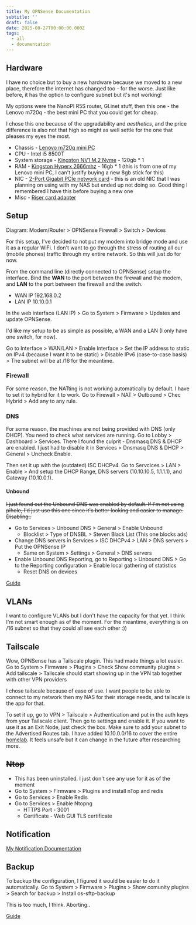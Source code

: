 ```yaml
---
title: My OPNSense Documentation
subtitle: ''
draft: false
date: 2025-08-27T00:00:00.000Z
tags:
  - all
  - documentation
---
```


## Hardware

I have no choice but to buy a new hardware because we moved to a new place, therefore the internet has changed too - for the worse. Just like before, it has the option to configure subnet but it's not working!

My options were the NanoPI R5S router, Gl.inet stuff, then this one - the Lenovo m720q - the best mini PC that you could get for cheap.

I chose this one because of the upgradability and *aesthetics*, and the price difference is also not that high so might as well settle for the one that pleases my eyes the most.

* Chassis - [Lenovo m720q mini PC](https://shopee.ph/Lenovo-M710Q-M720Q-M73-Mini-Desktop-Computer-I3i5-Quad-Core-Commercial-Office-Finance-Mini-Host-i.1290300602.27804148815)
* CPU - Intel i5 8500T
* System storage - [Kingston NV1 M.2 Nvme](https://shopee.ph/Kingston-NV1-M.2-Nvme-SSD-250GB-500GB-1TB-PcIe-2280-Solid-State-Hard-Drive-For-Laptop-Desktop-PC-i.745034587.22835084403) - 120gb * 1
* RAM - [Kingston Hyperx 2666mhz](https://shopee.ph/Kingston-Hyperx-Impact-Laptop-DDR4-RAM-4GB-8GB-16GB-2133-2400Mhz-2666Mhz-3200Mhz-SOIDMM-RAM-Memory-i.745034587.24265223941) - 16gb \* 1 (this is from one of my Lenovo mini PC, I can't justify buying a new 8gb stick for this)
* NIC - [2-Port Gigabit PCIe network card](https://shopee.ph/2-Port-Gigabit-PCIe-Network-Card-1000M-Dual-Ports-PCI-Express-Ethernet-Adapter-with-82571EB-LAN-NIC-Card-for-Windows-i.181060955.19440116949) - this is an old NIC that I was planning on using with my NAS but ended up not doing so. Good thing I remembered I have this before buying a new one
* Misc - [Riser card adapter](https://shopee.ph/-UTnus9ddL-PCI-E-Graphic-Card-Adapter-Card-Tiny-4-Riser-Card-for-Lenovo-Tiny4-Series-Models-M720Q-01AJ940-PCIE-Riser-Card-i.371192636.26516030851)

## Setup

Diagram: Modem/Router > OPNSense Firewall > Switch > Devices

For this setup, I've decided to not put my modem into bridge mode and use it as a regular WiFi. I don't want to go through the stress of routing all our (mobile phones) traffic through my entire network. So this will just do for now.

From the command line (directly connected to OPNSense) setup the interface. Bind the **WAN** to the port between the firewall and the modem, and **LAN** to the port between the firewall and the switch.

* WAN IP 192.168.0.2
* LAN IP 10.10.0.1

In the web interface (LAN IP) > Go to System > Firmware > Updates and update OPNSense.

I'd like my setup to be as simple as possible, a WAN and a LAN (I only have one switch, for now).

Go to Interface > WAN/LAN > Enable Interface > Set the IP address to static on IPv4 (because I want it to be static) > Disable IPv6 (case-to-case basis) > The subnet will be at /16 for the meantime.

### Firewall

For some reason, the NATting is not working automatically by default. I have to set it to hybrid for it to work. Go to Firewall > NAT > Outbound > Chec Hybrid > Add any to any rule.

### DNS

For some reason, the machines are not being provided with DNS (only DHCP). You need to check what services are running. Go to Lobby > Dashboard > Services. There I found the culprit - Dnsmasq DNS & DHCP are enabled. I just had to disable it  in Services > Dnsmasq DNS & DHCP > General > Uncheck Enable.

Then set it up with the (outdated) ISC DHCPv4. Go to Servcices > LAN > Enable > And setup the DHCP Range, DNS servers (10.10.10.5, 1.1.1.1), and Gateway (10.10.0.1).

#### Unbound

~~I just found out the Unbound DNS was enabled by default. If I'm not using pihole, I'd just use this one since it's better looking and easier to manage. Disabling..~~

* Go to Services > Unbound DNS > General > Enable Unbound
  * Blocklist > Type of DNSBL > Steven Black List (This one blocks ads)
* Change DNS  servers in Services > ISC DHCPv4 > LAN > DNS servers > Put the OPNSense IP
  * Same on System > Settings > General > DNS servers
* Enable Unbound DNS Reporting, go to Reporting > Unbound DNS > Go to the Reporting configuration > Enable local gathering of statistics
  * Reset DNS on devices

[Guide](https://www.youtube.com/watch?v=NdvKIAMfnUM)


## VLANs

I want to configure VLANs but I don't have the capacity for that yet. I think I'm not smart enough as of the moment. For the meantime, everything is on /16 subnet so that they could all see each other :))

## Tailscale

Wow, OPNSense has a Tailscale plugin. This had made things a lot easier. Go to System > Firmware > Plugins > Check Show community plugins > Add tailscale > Tailscale should start showing up in the VPN tab together with other VPN providers

I chose tailscale because of ease of use. I want people to be able to connect to my network then my NAS for their storage needs, and tailscale is the app for that.

To set it up, go to VPN > Tailscale > Authentication and put in the auth keys from your Tailscale client. Then go to settings and enable it. If you want to use it as an Exit Node, just check the box. Make sure to add your subnet to the Advertised Routes tab. I have added 10.10.0.0/16 to cover the entire [homelab](/tags/homelab). It feels unsafe but it can change in the future after researching more.

## ~~Ntop~~

* This has been uninstalled. I just don't see any use for it as of the moment
* Go to System > Firmware > Plugins and install nTop and redis
* Go to Services > Enable Redis
* Go to Services > Enable Ntopng
  * HTTPS Port - 3001
  * Certificate - Web GUI TLS certificate

## Notification

[My Notification Documentation](/homelab/my-notification-documentation)

## Backup

To backup the configuration, I figured it would be easier to do it automatically. Go to System > Firmware > Plugins > Show comunity plugins > Search for backup > Install os-sftp-backup

This is too much, I think. Aborting..

[Guide](https://docs.opnsense.org/manual/sftp-backup.html)
